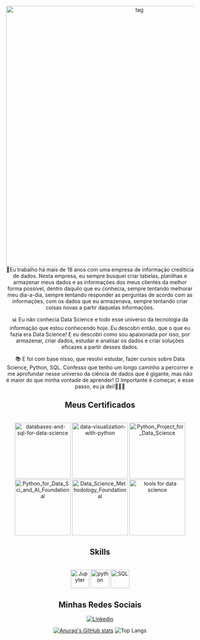 
<div align="center"><br/>
<img align="center" alt="tag" heigth="1100" width="700" src="https://github.com/livea-723/livea-723/assets/145352204/1ec81d29-d069-4dd8-9fae-5e9f3e518a41"/><br/>
🎯Eu trabalho há mais de 18 anos com uma empresa de informação creditícia de dados.
Nesta empresa, eu sempre busquei criar tabelas, planilhas e armazenar meus dados e as informações dos meus clientes da melhor forma possível, dentro daquilo que eu conhecia, sempre tentando melhorar meu dia-a-dia, sempre tentando responder as perguntas de acordo com as informações, com os dados que eu armazenava, sempre tentando criar coisas novas a partir daquelas informações. 

📊 Eu não conhecia Data Science e todo esse universo da tecnologia da informação que estou conhecendo hoje. Eu descobri então, que o que eu fazia era Data Science! 
E eu descobri como sou apaixonada por isso, por armazenar, criar dados, estudar e analisar os dados e criar soluções eficazes a partir desses dados. 

📚 E foi com base nisso, que resolvi estudar, fazer cursos sobre Data Science, Python, SQL. 
Confesso que tenho um longo caminho a percorrer e me aprofundar nesse universo da ciência de dados que é gigante, mas não é maior do que minha vontade de aprender! O Importante é começar, e esse passo, eu ja dei!🧗🏻‍♀️

## Meus Certificados
<div style='display: inline_block'><br/>
<img alt="databases-and-sql-for-data-science" heigth="150" width="150" src="https://github.com/livea-723/livea-723/assets/145352204/bf514ab4-b5b4-4ade-93ea-305d80ec18f6"/>
<img alt="data-visualization-with-python" heigth="150" width="150" src="https://github.com/livea-723/livea-723/assets/145352204/ef4ad2c3-3510-413d-ba4a-ebf992cd178e"/>
<img alt="Python_Project_for_Data_Science" heigth="150" width="150" src="https://github.com/livea-723/livea-723/assets/145352204/5a43a914-5383-41a0-9b8e-3b6131164bf9"/>
<img alt="Python_for_Data_Sci_and_AI_Foundational" heigth="150" width="150" src="https://github.com/livea-723/livea-723/assets/145352204/fd7e9f63-9a4b-4835-9298-fd57857c79ca"/>
<img alt="Data_Science_Methodology_Foundational" heigth="150" width="150" src="https://github.com/livea-723/livea-723/assets/145352204/03f738d5-ff37-4e59-8d20-61898847fbb2"/>
<img alt="tools for data science" heigth="150" width="150" src="https://github.com/livea-723/livea-723/assets/145352204/50de3e9c-9a0a-41b9-bd4d-8cbba4e7cde7"/>

## Skills
<div style='display: inline_block'><br/>
<img alt="Jupyter" heigth="50" width="50" src="https://cdn.jsdelivr.net/gh/devicons/devicon/icons/jupyter/jupyter-original-wordmark.svg" />
<img alt="python" heigth="50" width="50" src="https://cdn.jsdelivr.net/gh/devicons/devicon/icons/python/python-original-wordmark.svg" />
<img alt="SQL" heigth="50" width="50" src="https://cdn.jsdelivr.net/gh/devicons/devicon/icons/mysql/mysql-original-wordmark.svg" />
                           


## Minhas Redes Sociais
[![Linkedin](https://img.shields.io/badge/LinkedIn-0077B5?style=for-the-badge&logo=linkedin&logoColor=white)](https://linkedin.com/in/livea-paiva-606084298)

[![Anurag's GitHub stats](https://github-readme-stats.vercel.app/api?username=livea-723&show_icons=true&theme=radical)](https://github.com/anuraghazra/github-readme-stats)
![Top Langs](https://github-readme-stats.vercel.app/api/top-langs/?username=livea-723&layout=compact&theme=radical)
